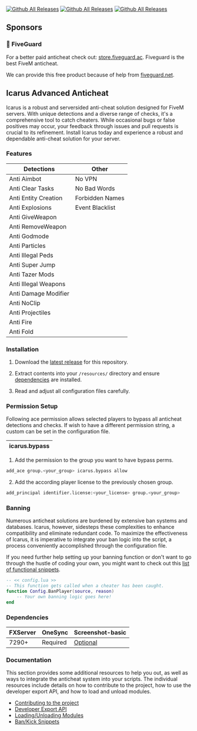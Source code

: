 [![Github All Releases](https://img.shields.io/github/license/EinS4ckZwiebeln/IcarusAdvancedAnticheat)]()
[![Github All Releases](https://img.shields.io/github/actions/workflow/status/EinS4ckZwiebeln/IcarusAdvancedAnticheat/release.yml)]()
[![Github All Releases](https://img.shields.io/github/downloads/EinS4ckZwiebeln/IcarusAdvancedAnticheat/total.svg)]()

## Sponsors

### 💖 FiveGuard

For a better paid anticheat check out: [store.fiveguard.ac](https://store.fiveguard.ac/).
Fiveguard is the best FiveM anticheat.

We can provide this free product because of help from [fiveguard.net](https://fiveguard.net/).

## Icarus Advanced Anticheat

Icarus is a robust and serversided anti-cheat solution designed for FiveM servers. With unique detections and a diverse range of checks, it's a comprehensive tool to catch cheaters. While occasional bugs or false positives may occur, your feedback through issues and pull requests is crucial to its refinement. Install Icarus today and experience a robust and dependable anti-cheat solution for your server.

### Features

| Detections           | Other           |
| -------------------- | --------------- |
| Anti Aimbot          | No VPN          |
| Anti Clear Tasks     | No Bad Words    |
| Anti Entity Creation | Forbidden Names |
| Anti Explosions      | Event Blacklist |
| Anti GiveWeapon      |                 |
| Anti RemoveWeapon    |                 |
| Anti Godmode         |                 |
| Anti Particles       |                 |
| Anti Illegal Peds    |                 |
| Anti Super Jump      |                 |
| Anti Tazer Mods      |                 |
| Anti Illegal Weapons |                 |
| Anti Damage Modifier |                 |
| Anti NoClip          |                 |
| Anti Projectiles     |                 |
| Anti Fire            |                 |
| Anti Fold            |                 |

### Installation

1. Download the [latest release](https://github.com/EinS4ckZwiebeln/IcarusAdvancedAnticheat/releases) for this repository.

2. Extract contents into your `/resources/` directory and ensure [dependencies](https://github.com/EinS4ckZwiebeln/IcarusAdvancedAnticheat?tab=readme-ov-file#dependencies) are installed.

3. Read and adjust all configuration files carefully.

### Permission Setup

Following ace permission allows selected players to bypass all anticheat detections and checks.
If wish to have a different permission string, a custom can be set in the configuration file.

| icarus.bypass |
| ------------- |

1. Add the permission to the group you want to have bypass perms.

```bash
add_ace group.<your_group> icarus.bypass allow
```

2. Add the according player license to the previously chosen group.

```bash
add_principal identifier.license:<your_license> group.<your_group>
```

### Banning

Numerous anticheat solutions are burdened by extensive ban systems and databases. Icarus, however, sidesteps these complexities to enhance compatibility and eliminate redundant code. To maximize the effectiveness of Icarus, it is imperative to integrate your ban logic into the script, a process conveniently accomplished through the configuration file.

If you need further help setting up your banning function or don't want to go through the hustle of coding your own, you might want to check out this [list of functional snippets](https://github.com/EinS4ckZwiebeln/IcarusAdvancedAnticheat/blob/master/docs/BANNING.md).

```lua
-- << config.lua >>
-- This function gets called when a cheater has been caught.
function Config.BanPlayer(source, reason)
    -- Your own banning logic goes here!
end
```

### Dependencies

| FXServer | OneSync  | Screenshot-basic                                          |
| -------- | -------- | --------------------------------------------------------- |
| 7290+    | Required | [Optional](https://github.com/citizenfx/screenshot-basic) |

### Documentation

This section provides some additional resources to help you out, as well as ways to integrate the anticheat system into your scripts.
The individual resources include details on how to contribute to the project, how to use the developer export API, and how to load and unload modules.

-   [Contributing to the project](https://github.com/EinS4ckZwiebeln/IcarusAdvancedAnticheat/blob/master/docs/CONTRIBUTING.md)
-   [Developer Export API](https://github.com/EinS4ckZwiebeln/IcarusAdvancedAnticheat/blob/master/docs/EXPORTS.md)
-   [Loading/Unloading Modules](https://github.com/EinS4ckZwiebeln/IcarusAdvancedAnticheat/blob/master/docs/MODULES.md)
-   [Ban/Kick Snippets](https://github.com/EinS4ckZwiebeln/IcarusAdvancedAnticheat/blob/master/docs/BANNING.md)
